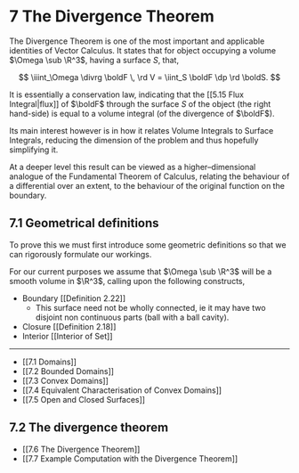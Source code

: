 # 7 The Divergence Theorem

The Divergence Theorem is one of the most important and applicable identities of Vector Calculus. It states that for object occupying a volume $\Omega \sub \R^3$, having a surface $S$, that,

$$ \iiint_\Omega \divrg \boldF \, \rd V = \iint_S \boldF \dp \rd \boldS. $$

It is essentially a conservation law, indicating that the [[5.15 Flux Integral|flux]] of $\boldF$ through the surface $S$ of the object (the right hand-side) is equal to a volume integral (of the divergence of $\boldF$). 

Its main interest however is in how it relates Volume Integrals to Surface Integrals, reducing the dimension of the problem and thus hopefully simplifying it.

At a deeper level this result can be viewed as a higher–dimensional analogue of the Fundamental Theorem of Calculus, relating the behaviour of a differential over an extent, to the behaviour of the original function on the boundary.

## 7.1 Geometrical definitions

To prove this we must first introduce some geometric definitions so that we can rigorously formulate our workings.

For our current purposes we assume that $\Omega \sub \R^3$ will be a smooth volume in $\R^3$, calling upon the following constructs,

- Boundary [[Definition 2.22]]
	- This surface need not be wholly connected, ie it may have two disjoint non continuous parts (ball with a ball cavity).	
- Closure [[Definition 2.18]]
- Interior [[Interior of Set]]

---

- [[7.1 Domains]]
- [[7.2 Bounded Domains]]
- [[7.3 Convex Domains]]
- [[7.4 Equivalent Characterisation of Convex Domains]]
- [[7.5 Open and Closed Surfaces]]

## 7.2 The divergence theorem

- [[7.6 The Divergence Theorem]]
- [[7.7 Example Computation with the Divergence Theorem]]
